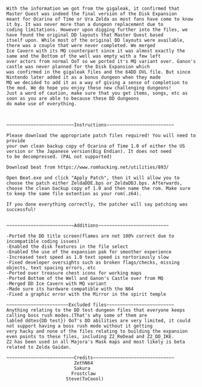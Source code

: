 ~~~~~~~~~~~~~~~~~~~~~~~~~~Mod Info~~~~~~~~~~~~~~~~~~~~~~~~~~

With the information we got from the gigaleak, it confirmed that Master Quest was indeed the final version of the Disk Expansion
meant for Ocarina of Time or Ura Zelda as most fans have come to know it by. It was never more than a dungeon replacement due to
coding limitations. However upon digging further into the files, we have found the original DD layouts that Master Quest based
itself upon. While most of the original DD layouts were available, there was a couple that were never completed. We merged
Ice Cavern with its MQ counterpart since it was almost exactly the same and the Bottom of the well was empty with a few left
over actors from normal OoT so we ported it's MQ variant over. Ganon's castle was never planned for the Disk Expansion which
was confirmed in the gigaleak files and the 64DD OVL file. But since Nintendo later added it as a bonus dungeon when they made
MQ we decided to add it as a way of giving a sense of completion to the mod. We do hope you enjoy these new challenging dungeons!
Just a word of caution, make sure that you get items, songs, etc as soon as you are able to because these DD dungeons
do make use of everything.



~~~~~~~~~~~~~~~~~~~~~~~~~Instructions~~~~~~~~~~~~~~~~~~~~~~~~~

Please download the appropriate patch files required! You will need to provide
your own clean backup copy of Ocarina of Time 1.0 of either the US version or the Japanese version(Big Endian). It does not need
to be decompressed. (PAL not supported)

Download beat from https://www.romhacking.net/utilities/893/

Open Beat.exe and click "Apply Patch", then it will allow you to choose the patch either ZeldaDDE.bps or ZeldaDDJ.bps. Afterwards,
choose the clean backup copy of 1.0 and then name the rom. Make sure to keep the same file extention as your rom(.z64).

If you done everything correctly, the patcher will say patching was successful!


~~~~~~~~~~~~~~~~~~~~~~~~~Additions~~~~~~~~~~~~~~~~~~~~~~~~~~

-Ported the DD title screen(flames are not 100% correct due to incompatible coding issues)
-Enabled the disk features in the file select
-Enabled the use of the expansion pak for smoother experience
-Increased text speed as 1.0 text speed is nortoriously slow
-Fixed developer oversights such as broken flags/checks, missing objects, text spacing errors, etc
-Ported over treasure chest icons for working maps
-Ported Bottom of the Well and Ganon's Castle over from MQ
-Merged DD Ice Cavern with MQ variant
-Made sure its hardware compatible with the N64
-Fixed a graphic error with the Mirror in the spirit temple

~~~~~~~~~~~~~~~~~~~~~~~Excluded files~~~~~~~~~~~~~~~~~~~~~~~~~
Anything relating to the DD test dungeon files that everyone keeps calling boss rush modes.(That's why some of them are
labled ddtes{DD test}) OoT's DD abilities are very limited, it could not support having a boss rush mode without it getting
very hacky and none of the files relating to building the expansion even points to these files, including Z2_ReDead and Z2_DD_IKE. 
Z2 has been used in all Majora's Mask maps and most likely is beta related to Zelda Gaidan. 

~~~~~~~~~~~~~~~~~~~~~~~~~Credits~~~~~~~~~~~~~~~~~~~~~~~~~~~~~~
                         ZethN64
                         Sakura 
                        Frostclaw
                      Steve(ToCoool)
